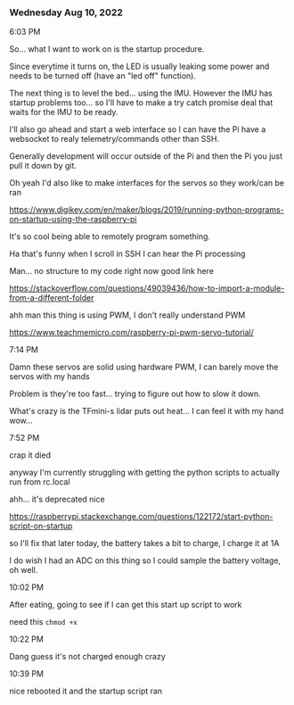 ### Wednesday Aug 10, 2022

6:03 PM

So... what I want to work on is the startup procedure.

Since everytime it turns on, the LED is usually leaking some power and needs to be turned off (have an "led off" function).

The next thing is to level the bed... using the IMU. However the IMU has startup problems too... so I'll have to make a try catch promise deal that waits for the IMU to be ready.

I'll also go ahead and start a web interface so I can have the Pi have a websocket to realy telemetry/commands other than SSH.

Generally development will occur outside of the Pi and then the Pi you just pull it down by git.

Oh yeah I'd also like to make interfaces for the servos so they work/can be ran

https://www.digikey.com/en/maker/blogs/2019/running-python-programs-on-startup-using-the-raspberry-pi

It's so cool being able to remotely program something.

Ha that's funny when I scroll in SSH I can hear the Pi processing

Man... no structure to my code right now good link here

https://stackoverflow.com/questions/49039436/how-to-import-a-module-from-a-different-folder

ahh man this thing is using PWM, I don't really understand PWM

https://www.teachmemicro.com/raspberry-pi-pwm-servo-tutorial/

7:14 PM

Damn these servos are solid using hardware PWM, I can barely move the servos with my hands

Problem is they're too fast... trying to figure out how to slow it down.

What's crazy is the TFmini-s lidar puts out heat... I can feel it with my hand wow...

7:52 PM

crap it died

anyway I'm currently struggling with getting the python scripts to actually run from rc.local

ahh... it's deprecated nice

https://raspberrypi.stackexchange.com/questions/122172/start-python-script-on-startup

so I'll fix that later today, the battery takes a bit to charge, I charge it at 1A

I do wish I had an ADC on this thing so I could sample the battery voltage, oh well.

10:02 PM

After eating, going to see if I can get this start up script to work

need this `chmod +x`

10:22 PM

Dang guess it's not charged enough crazy

10:39 PM

nice rebooted it and the startup script ran